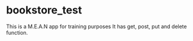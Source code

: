 # bookstore_test

This is a M.E.A.N app for training purposes
It has get, post, put and delete function.
